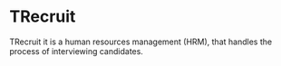 # TRecruit
TRecruit it is a human resources management (HRM), that handles the process of interviewing candidates.
